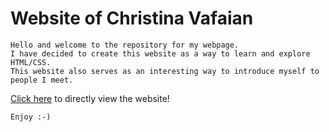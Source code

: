# Website of Christina Vafaian

    Hello and welcome to the repository for my webpage. 
    I have decided to create this website as a way to learn and explore HTML/CSS.
    This website also serves as an interesting way to introduce myself to people I meet.

 [Click here](https://cvafaian.github.io/cvafaian/) to directly view the website!

    Enjoy :-)
